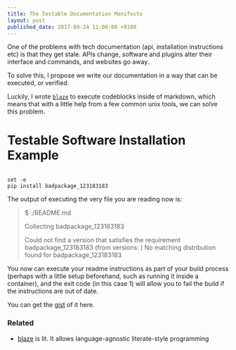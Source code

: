 ```yaml
---
title: The Testable Documentation Manifesto
layout: post
published_date: 2017-09-24 11:00:00 +0100
---
```


One of the problems with tech documentation (api, installation instructions etc) is that they get stale. APIs change, software and plugins alter their interface and commands, and websites go away.

To solve this, I propose we write our documentation in a way that can be executed, or verified.

Luckily, I wrote [`blaze`](https://gist.github.com/0atman/5ea526a3ae26409da50dd7697eb700e8) to execute codeblocks inside of markdown, which means that with a little help from a few common unix tools, we can solve this problem.


# Testable Software Installation Example


```shell

set -e
pip install badpackage_123183183
```

The output of executing the very file you are reading now is:

> $ ./README.md
>
> Collecting badpackage_123183183
>
>   Could not find a version that satisfies the requirement badpackage_123183183 (from versions: )
> No matching distribution found for badpackage_123183183

You now can execute your readme instructions as part of your build process (perhaps with a little setup beforehand, such as running it inside a container), and the exit code (in this case 1) will allow you to fail the build if the instructions are out of date.

You can get the [gist](https://gist.github.com/0atman/242cf9d6d99f2fbeb182a090213cf74a) of it here.

### Related
 - [blaze](https://github.com/0atman/blaze)  is lit. It allows language-agnostic literate-style programming
